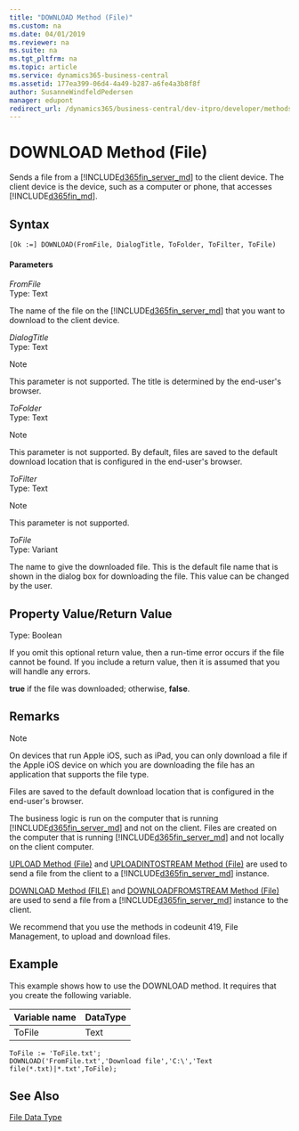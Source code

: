 ```yaml
---
title: "DOWNLOAD Method (File)"
ms.custom: na
ms.date: 04/01/2019
ms.reviewer: na
ms.suite: na
ms.tgt_pltfrm: na
ms.topic: article
ms.service: dynamics365-business-central
ms.assetid: 177ea399-06d4-4a49-b287-a6fe4a3b8f8f
author: SusanneWindfeldPedersen
manager: edupont
redirect_url: /dynamics365/business-central/dev-itpro/developer/methods-auto/library
---
```


 

# DOWNLOAD Method (File)
Sends a file from a [!INCLUDE[d365fin_server_md](../includes/d365fin_server_md.md)] to the client device.  The client device <!--NAV is the computer that is running the [!INCLUDE[nav_windows](../includes/nav_windows_md.md)] or -->is the device, such as a computer or phone, that accesses [!INCLUDE[d365fin_md](../includes/d365fin_md.md)].  

## Syntax  

```  
[Ok :=] DOWNLOAD(FromFile, DialogTitle, ToFolder, ToFilter, ToFile)  
```  

#### Parameters  
 *FromFile*  
 Type: Text  

 The name of the file on the [!INCLUDE[d365fin_server_md](../includes/d365fin_server_md.md)] that you want to download to the client device.  

 *DialogTitle*  
 Type: Text  
<!--NAV
 The title that you want to display in the dialog box for downloading the file.  
-->

> [!NOTE]  
>  This parameter is not supported<!--NAV by the [!INCLUDE[d365fin_web_md](../includes/d365fin_web_md.md)]-->. The title is determined by the end-user's browser.  

 *ToFolder*  
 Type: Text  
<!--NAV
 The default folder in which to save the file to be downloaded. The folder name is displayed in the dialog box for downloading the file. The folder can be changed by the user.  
-->

> [!NOTE]  
>  This parameter is not supported<!--NAV by the [!INCLUDE[d365fin_web_md](../includes/d365fin_web_md.md)]-->. By default, files are saved to the default download location that is configured in the end-user's browser.  

 *ToFilter*  
 Type: Text  
<!--NAV
 The type of file that can be downloaded to the client computer. The type is displayed in the dialog box for downloading the file.  
-->

> [!NOTE]  
>  This parameter is not supported<!--NAV by the [!INCLUDE[d365fin_web_md](../includes/d365fin_web_md.md)]-->.  

 *ToFile*  
 Type: Variant  

 The name to give the downloaded file. This is the default file name that is shown in the dialog box for downloading the file. This value can be changed by the user.  

## Property Value/Return Value  
 Type: Boolean  

 If you omit this optional return value, then a run-time error occurs if the file cannot be found. If you include a return value, then it is assumed that you will handle any errors.  

 **true** if the file was downloaded; otherwise, **false**.  

## Remarks  

> [!NOTE]  
>  <!-- This method is not fully supported by the [!INCLUDE[d365fin_web_md](../includes/d365fin_web_md.md)] on devices that run Apple iOS, such as iPad.--> On devices that run Apple iOS, such as iPad, you can only download a file if the Apple iOS device on which you are downloading the file has an application that supports the file type.  

Files are saved to the default download location that is configured in the end-user's browser.

The business logic is run on the computer that is running [!INCLUDE[d365fin_server_md](../includes/d365fin_server_md.md)] and not on the client. Files are created on the computer that is running [!INCLUDE[d365fin_server_md](../includes/d365fin_server_md.md)] and not locally on the client computer.  

 [UPLOAD Method \(File\)](devenv-UPLOAD-Method-File.md) and [UPLOADINTOSTREAM Method \(File\)](devenv-UPLOADINTOSTREAM-Method-File.md) are used to send a file from the client to a [!INCLUDE[d365fin_server_md](../includes/d365fin_server_md.md)] instance.  

 [DOWNLOAD Method \(FILE\)](devenv-DOWNLOAD-Method-File.md) and [DOWNLOADFROMSTREAM Method \(File\)](devenv-DOWNLOADFROMSTREAM-Method-File.md) are used to send a file from a [!INCLUDE[d365fin_server_md](../includes/d365fin_server_md.md)] instance to the client.  

 We recommend that you use the methods in codeunit 419, File Management, to upload and download files.  

## Example  
 This example shows how to use the DOWNLOAD method. It requires that you create the following variable.  

|Variable name|DataType|  
|-------------------|--------------|  
|ToFile|Text|  

```  
ToFile := 'ToFile.txt';  
DOWNLOAD('FromFile.txt','Download file','C:\','Text file(*.txt)|*.txt',ToFile);  
```  

## See Also  
 [File Data Type](../datatypes/devenv-File-Data-Type.md)

